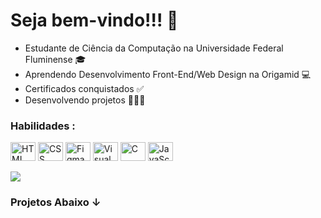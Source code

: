 <h1>Seja bem-vindo!!! 👋</h1>

- Estudante de Ciência da Computação na Universidade Federal Fluminense 🎓
- Aprendendo Desenvolvimento Front-End/Web Design na Origamid 💻
- Certificados conquistados ✅
- Desenvolvendo projetos 👨🏻‍💻

<div>
  <h3>Habilidades :</h3>
  <img align="center" alt="HTML" height="30" width="40" src="https://cdn.jsdelivr.net/gh/devicons/devicon/icons/html5/html5-plain-wordmark.svg">
  <img align="center" alt="CSS" height="30" width="40" src="https://cdn.jsdelivr.net/gh/devicons/devicon/icons/css3/css3-plain-wordmark.svg">
  <img align="center" alt="Figma" height="30" width="40" src="https://cdn.jsdelivr.net/gh/devicons/devicon/icons/figma/figma-original.svg">
  <img align="center" alt="Visual Studio Code" height="30" width="40" src="https://cdn.jsdelivr.net/gh/devicons/devicon/icons/vscode/vscode-original.svg">
  <img align="center" alt="C" height="30" width="40" src="https://cdn.jsdelivr.net/gh/devicons/devicon/icons/c/c-original.svg">
  <img align="center" alt="JavaScript" height="30" width="40" src="https://cdn.jsdelivr.net/gh/devicons/devicon/icons/javascript/javascript-original.svg">
</div>

<br>
<img src="https://user-images.githubusercontent.com/102878017/217678175-eeb94750-efaa-49d9-ba4e-38a4fabcf124.jpg">

<h3>Projetos Abaixo ↓</h3>
